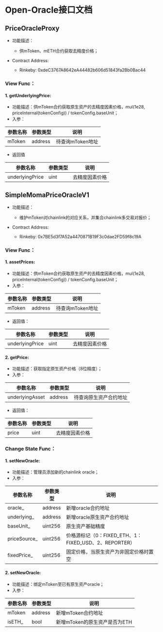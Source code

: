 # Open-Oracle接口文档
## PriceOracleProxy
* 功能描述：
  + 供mToken、mETH合约获取去精度价格；

* Contract Address:
  + Rinkeby: 0xdeC3767A8642eA44482b606d51843fa2Bb0Bac44

### View Func：
#### 1. getUnderlyingPrice:
* 功能描述：供mToken合约获取原生资产的去精度因素价格，mul(1e28, priceInternal(tokenConfig)) / tokenConfig.baseUnit；
* 入参：
  
|参数名称|参数类型|说明|
|---|---|---|
|mToken|address|待查询mToken地址|

* 返回值

|参数名称|参数类型|说明|
|---|---|---|
|underlyingPrice|uint|去精度因素价格|

## SimpleMomaPriceOracleV1
* 功能描述：
  + 维护mToken对chainlink的对应关系，并集合chainlink多交易对报价；

* Contract Address:
  + Rinkeby: 0x7BE5d3f7A52a4470871B19F3c0dae2FD59f8c19A

### View Func：
#### 1. assetPrices:
* 功能描述：供mToken合约获取原生资产的去精度因素价格，mul(1e28, priceInternal(tokenConfig)) / tokenConfig.baseUnit；
* 入参：
  
|参数名称|参数类型|说明|
|---|---|---|
|mToken|address|待查询mToken地址|

* 返回值：

|参数名称|参数类型|说明|
|---|---|---|
|underlyingPrice|uint|去精度因素价格|

#### 2. getPrice:
* 功能描述：获取指定原生资产价格（8位精度）；
* 入参：
  
|参数名称|参数类型|说明|
|---|---|---|
|underlyingAsset|address|待查询原生资产合约地址|

* 返回值：

|参数名称|参数类型|说明|
|---|---|---|
|price|uint|去精度因素价格|

### Change State Func：
#### 1. setNewOracle:
* 功能描述：管理员添加新的chainlink oracle；
* 入参：

|参数名称|参数类型|说明|
|---|---|---|
|oracle_|address|新增oracle合约地址|
|underlying_|address|新增oracle原生资产合约地址|
|baseUnit_|uint256|原生资产基础精度|
|priceSource_|uint256|价格源标记（0：FIXED_ETH、1：FIXED_USD、2、REPORTER）|
|fixedPrice_|uint256|固定价格，当原生资产为非固定价格时置空|

#### 2. setNewOracle:
* 功能描述：绑定mToken至已有原生资产oracle；
* 入参：

|参数名称|参数类型|说明|
|---|---|---|
|mToken|address|新增mToken合约地址|
|isETH_|bool|新增mToken的原生资产是否为ETH|
